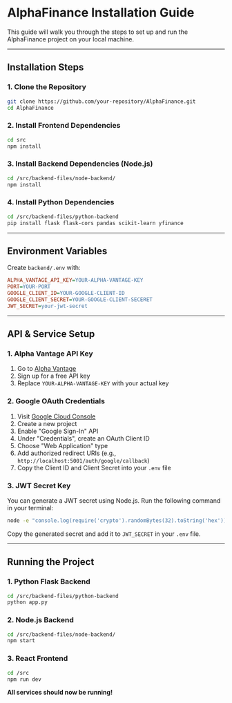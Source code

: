 # AlphaFinance Installation Guide

This guide will walk you through the steps to set up and run the AlphaFinance project on your local machine.

---

## Installation Steps

### 1. Clone the Repository
```bash
git clone https://github.com/your-repository/AlphaFinance.git
cd AlphaFinance
```

### 2. Install Frontend Dependencies
```bash
cd src
npm install
```

### 3. Install Backend Dependencies (Node.js)
```bash
cd /src/backend-files/node-backend/
npm install
```

### 4. Install Python Dependencies
```bash
cd /src/backend-files/python-backend
pip install flask flask-cors pandas scikit-learn yfinance
```

---

## Environment Variables
Create `backend/.env` with:
```ini
ALPHA_VANTAGE_API_KEY=YOUR-ALPHA-VANTAGE-KEY
PORT=YOUR-PORT
GOOGLE_CLIENT_ID=YOUR-GOOGLE-CLIENT-ID
GOOGLE_CLIENT_SECRET=YOUR-GOOGLE-CLIENT-SECERET
JWT_SECRET=your-jwt-secret
```

---

## API & Service Setup

### 1. Alpha Vantage API Key
1. Go to [Alpha Vantage](https://www.alphavantage.co/support/#api-key)
2. Sign up for a free API key
3. Replace `YOUR-ALPHA-VANTAGE-KEY` with your actual key

### 2. Google OAuth Credentials
1. Visit [Google Cloud Console](https://console.cloud.google.com/)
2. Create a new project
3. Enable "Google Sign-In" API
4. Under "Credentials", create an OAuth Client ID
5. Choose "Web Application" type
6. Add authorized redirect URIs (e.g., `http://localhost:5001/auth/google/callback`)
7. Copy the Client ID and Client Secret into your `.env` file

### 3. JWT Secret Key
You can generate a JWT secret using Node.js. Run the following command in your terminal:
```bash
node -e "console.log(require('crypto').randomBytes(32).toString('hex'))"
```
Copy the generated secret and add it to `JWT_SECRET` in your `.env` file.

---

## Running the Project

### 1. Python Flask Backend
```bash
cd /src/backend-files/python-backend
python app.py
```

### 2. Node.js Backend
```bash
cd /src/backend-files/node-backend/
npm start
```

### 3. React Frontend
```bash
cd /src
npm run dev
```

**All services should now be running!**
